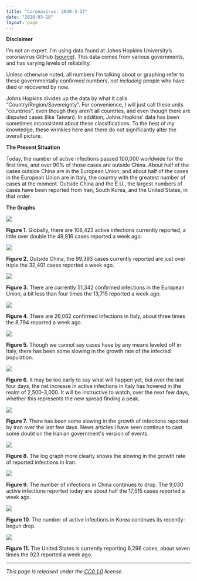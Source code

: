 ```yaml
---
title: "Coronavirus: 2020-3-17"
date: "2020-03-18"
layout: page
---
```


**Disclaimer**

I’m not an expert. I’m using data found at Johns Hopkins University’s
coronavirus GitHub
([source](https://github.com/CSSEGISandData/COVID-19/tree/master/csse_covid_19_data/csse_covid_19_daily_reports)).
This data comes from various governments, and has varying levels of
reliability.

Unless otherwise noted, all numbers I’m talking about or graphing refer to
these governmentally confirmed numbers, _not including_ people who have died or
recovered by now.

Johns Hopkins divides up the data by what it calls
“Country/Region/Sovereignty”. For convenience, I will just call these units
“countries”, even though they aren’t all countries, and even though there are
disputed cases (like Taiwan). In addition, Johns Hopkins’ data has been
sometimes inconsistent about these classifications. To the best of my
knowledge, these wrinkles here and there do not significantly alter the overall
picture.

**The Present Situation**

Today, the number of active infections passed 100,000 worldwide for the first
time, and over 90% of those cases are outside China. About half of the cases
outside China are in the European Union, and about half of the cases in the
European Union are in Italy, the country with the greatest number of cases at
the moment. Outside China and the E.U., the largest numbers of cases have been
reported from Iran, South Korea, and the United States, in that order.

**The Graphs**

![](../../i/7h.png)

**Figure 1.** Globally, there are 108,423 active infections currently reported,
a little over double the 49,916 cases reported a week ago.

![](../../i/7i.png)

**Figure 2.** Outside China, the 99,393 cases currently reported are just over
triple the 32,401 cases reported a week ago.

![](../../i/7j.png)

**Figure 3.** There are currently 51,342 confirmed infections in the European
Union, a bit less than four times the 13,715 reported a week ago.

![](../../i/7k.png)

**Figure 4**. There are 26,062 confirmed infections in Italy, about three times
the 8,794 reported a week ago.

![](../../i/7l.png)

**Figure 5.** Though we cannot say cases have by any means leveled off in
Italy, there has been some slowing in the growth rate of the infected
population.

![](../../i/7m.png)

**Figure 6.** It may be too early to say what will happen yet, but over the
last four days, the net increase in active infections in Italy has hovered in
the realm of 2,500-3,000. It will be instructive to watch, over the next few
days, whether this represents the new spread finding a peak.

![](../../i/7n.png)

**Figure 7.** There has been some slowing in the growth of infections reported
by Iran over the last few days. News articles I have seen continue to cast some
doubt on the Iranian government's version of events.

![](../../i/7o.png)

**Figure 8.** The log graph more clearly shows the slowing in the growth rate
of reported infections in Iran.

![](../../i/7p.png)

**Figure 9.** The number of infections in China continues to drop. The 9,030
active infections reported today are about half the 17,515 cases reported a
week ago.

![](../../i/7q.png)

**Figure 10**. The number of active infections in Korea continues its
recently-begun drop.

![](../../i/7r.png)

**Figure 11.** The United States is currently reporting 6,296 cases, about
seven times the 923 reported a week ago.

---

_This page is released under the [CC0
1.0](https://creativecommons.org/publicdomain/zero/1.0/) license._

